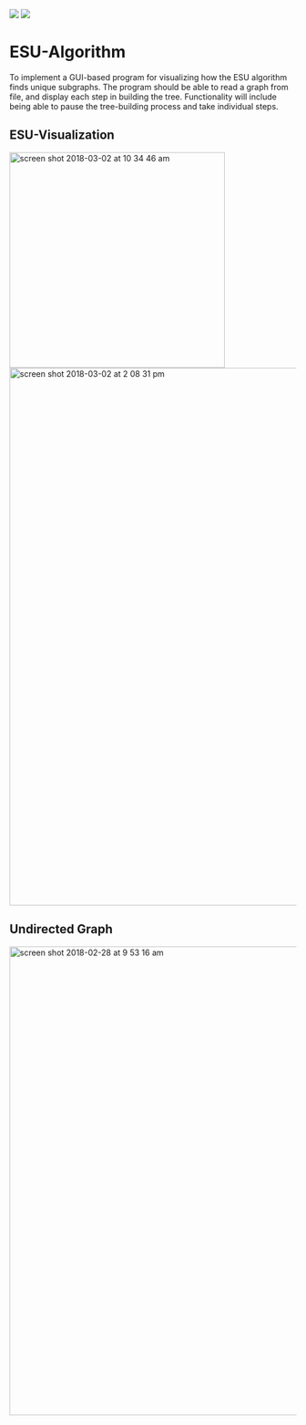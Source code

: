 ![](https://img.shields.io/badge/build-JavaFX-red.svg)
![](https://img.shields.io/wercker/ci/wercker/docs.svg)
# ESU-Algorithm
To implement a GUI-based program for visualizing how the ESU algorithm finds unique subgraphs. The program should be able to read a graph from file, and display each step in building the tree. Functionality will include being able to pause the tree-building process and take individual steps.
## ESU-Visualization 
<img width="378" alt="screen shot 2018-03-02 at 10 34 46 am" src="https://user-images.githubusercontent.com/16858570/36915407-635a50b2-1e05-11e8-8a5a-d9c7de13da26.png">

<img width="943" alt="screen shot 2018-03-02 at 2 08 31 pm" src="https://user-images.githubusercontent.com/16858570/36924393-4562b3f6-1e23-11e8-890f-036706144a07.png">

## Undirected Graph
<img width="822" alt="screen shot 2018-02-28 at 9 53 16 am" src="https://user-images.githubusercontent.com/16858570/36803735-52ea438e-1c6d-11e8-8ff5-c3dddd1eca6e.png">

